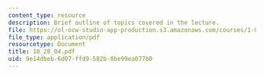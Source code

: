 ```yaml
---
content_type: resource
description: Brief outline of topics covered in the lecture.
file: https://ol-ocw-studio-app-production.s3.amazonaws.com/courses/1-89-environmental-microbiology-fall-2004/9e14dbeb6d07ffd9582b0be99ea077b0_10_28_04.pdf
file_type: application/pdf
resourcetype: Document
title: 10_28_04.pdf
uid: 9e14dbeb-6d07-ffd9-582b-0be99ea077b0
---
```


